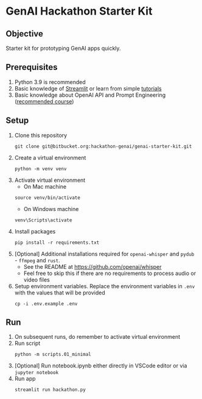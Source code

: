 # GenAI Hackathon Starter Kit

## Objective
Starter kit for prototyping GenAI apps quickly.

## Prerequisites
1. Python 3.9 is recommended
1. Basic knowledge of [Streamlit](https://streamlit.io/) or learn from simple [tutorials](https://docs.streamlit.io/get-started/tutorials)
1. Basic knowledge about OpenAI API and Prompt Engineering ([recommended course](https://www.deeplearning.ai/short-courses/chatgpt-prompt-engineering-for-developers/))


## Setup
1. Clone this repository
    ```
    git clone git@bitbucket.org:hackathon-genai/genai-starter-kit.git 
    ```
1. Create a virtual environment 
    ```
    python -m venv venv
    ```
1. Activate virtual environment 
    * On Mac machine
    ```
    source venv/bin/activate 
    ```   
    * On Windows machine
    ```
    venv\Scripts\activate
    ```
1. Install packages 
    ```
    pip install -r requirements.txt
    ```
1. [Optional] Additional installations required for `openai-whisper` and `pydub` - `ffmpeg` and `rust`. 
    - See the README at https://github.com/openai/whisper
    - Feel free to skip this if there are no requirements to process audio or video files
1. Setup environment variables. Replace the environment variables in `.env` with the values that will be provided
    ```
    cp -i .env.example .env
    ```

## Run
1. On subsequent runs, do remember to activate virtual environment 
1. Run script
    ```
    python -m scripts.01_minimal
    ```
1. [Optional] Run notebook.ipynb either directly in VSCode editor or via `jupyter notebook`
1. Run app
    ```
    streamlit run hackathon.py
    ```

    